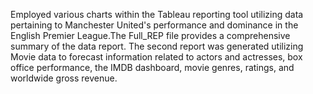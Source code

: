 Employed various charts within the Tableau reporting tool utilizing data pertaining to Manchester United's performance and dominance in the English Premier League.The Full_REP file provides a comprehensive summary of the data report.
The second report was generated utilizing Movie data to forecast information related to actors and actresses, box office performance, the IMDB dashboard, movie genres, ratings, and worldwide gross revenue.











